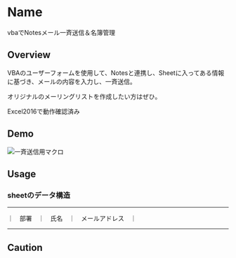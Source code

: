 



Name
====
vbaでNotesメール一斉送信＆名簿管理

## Overview
VBAのユーザーフォームを使用して、Notesと連携し、Sheetに入ってある情報に基づき、メールの内容を入力し、一斉送信。

オリジナルのメーリングリストを作成したい方はぜひ。

Excel2016で動作確認済み

## Demo
![一斉送信用マクロ](https://user-images.githubusercontent.com/43311555/61949874-24219e80-afe7-11e9-8822-bcd4a1c71b3b.gif)

## Usage

### sheetのデータ構造
----------------------------------

｜　部署　｜　氏名　｜　メールアドレス　｜

----------------------------------

## Caution
